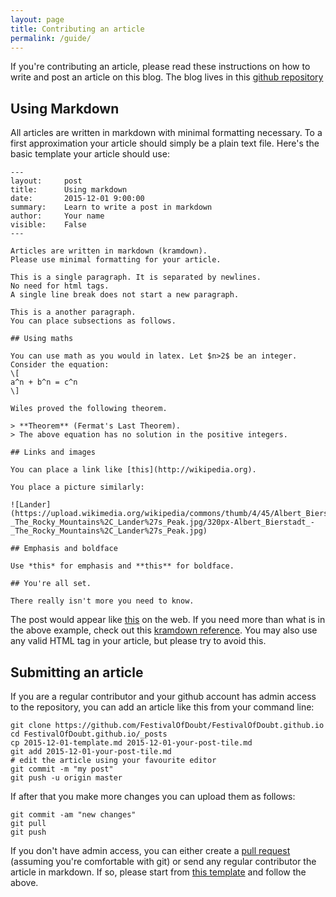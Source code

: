 ```yaml
---
layout: page
title: Contributing an article
permalink: /guide/
---
```


If you're contributing an article, please read these instructions on how to write and post an article on this blog. The blog lives in this [github repository](https://github.com/FestivalOfDoubt/FestivalOfDoubt.github.io)

## Using Markdown

All articles are written in markdown with minimal formatting necessary. To a first approximation your article should simply be a plain text file. Here's the basic template your article should use:

~~~
---
layout:     post
title:      Using markdown
date:       2015-12-01 9:00:00
summary:    Learn to write a post in markdown
author:     Your name
visible:    False
---

Articles are written in markdown (kramdown). 
Please use minimal formatting for your article.

This is a single paragraph. It is separated by newlines. 
No need for html tags. 
A single line break does not start a new paragraph.

This is a another paragraph. 
You can place subsections as follows.

## Using maths

You can use math as you would in latex. Let $n>2$ be an integer.
Consider the equation:
\[
a^n + b^n = c^n
\]

Wiles proved the following theorem.

> **Theorem** (Fermat's Last Theorem).
> The above equation has no solution in the positive integers.

## Links and images

You can place a link like [this](http://wikipedia.org).

You place a picture similarly:

![Lander](https://upload.wikimedia.org/wikipedia/commons/thumb/4/45/Albert_Bierstadt_-_The_Rocky_Mountains%2C_Lander%27s_Peak.jpg/320px-Albert_Bierstadt_-_The_Rocky_Mountains%2C_Lander%27s_Peak.jpg)

## Emphasis and boldface

Use *this* for emphasis and **this** for boldface.

## You're all set.

There really isn't more you need to know.
~~~

The post would appear like [this](/guide/example/) on the web.
If you need more than what is in the above example, check out this 
[kramdown reference](http://kramdown.gettalong.org/quickref.html). 
You may also use any valid HTML tag in your article, but please try to avoid this.


## Submitting an article

If you are a regular contributor and your github account has admin access to the repository, you can add an article like this from your command line:

~~~
git clone https://github.com/FestivalOfDoubt/FestivalOfDoubt.github.io
cd FestivalOfDoubt.github.io/_posts
cp 2015-12-01-template.md 2015-12-01-your-post-tile.md
git add 2015-12-01-your-post-tile.md
# edit the article using your favourite editor
git commit -m "my post"
git push -u origin master
~~~

If after that you make more changes you can upload them as follows:

~~~
git commit -am "new changes"
git pull
git push
~~~

If you don't have admin access, you can either create a [pull request](https://help.github.com/articles/creating-a-pull-request/) (assuming you're comfortable with git) or send any regular contributor the article in markdown. If so, please start from [this template](https://raw.githubusercontent.com/FestivalOfDoubt/FestivalOfDoubt.github.io/master/_posts/2015-12-01-template.md) and follow the above.
